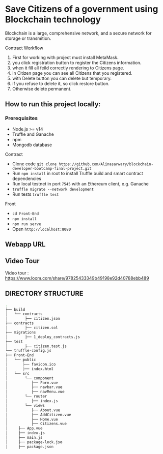 # Save Citizens of a government using Blockchain technology
Blockchain is a large, comprehensive network, and a secure network for storage or transmition.


Contract Workflow
1. First for working with project must install MetaMask.
2. you click registration button to register the Citizens information.
3. when it fill all feild correctly rendering to Citizens page.
4. in Citizen page you can see all Citizens that you registered.
5. with Delete button you can delete but temporary.
6. if you refuse to delete it, so click restore button.
7. Otherwise delete permanent.


## How to run this project locally:

### Prerequisites
- Node.js >= v14
- Truffle and Ganache
- npm
- Mongodb database

Contract
- Clone code `git clone https://github.com/Alinasarwary/blockchain-developer-bootcamp-final-project.git`
- Run `npm install` in root to install Truffle build and smart contract dependencies
- Run local testnet in port `7545` with an Ethereum client, e.g. Ganache
- `truffle migrate --network development`
- Run tests `truffle test`

Front
- `cd Front-End`
- `npm install`
- `npm run serve`
- Open `http://localhost:8080`

## Webapp URL

## Video Tour
Video tour : https://www.loom.com/share/97825433349b49198e92d40788ebb489

## DIRECTORY STRUCTURE

```bash
.
├── build
│   └── contracts
│        ├── citizen.json
├── contracts
│        ├── citizen.sol
├── migrations
│        ├── 1_deploy_contracts.js
├── test
│        ├── citizen.test.js
└── truffle-config.js
├── Front-End
│   └── public
│       ├── favicon.ico
│       ├── index.html
│   └── src
│        └── component
│           ├── Form.vue
│           ├── navbar.vue
│           ├── navMenu.vue
│        └── router
│           ├── index.js
│        └── views
│           ├── About.vue
│           ├── AddCitizen.vue
│           ├── Home.vue
│           ├── Citizens.vue
│     ├── App.vue
│     ├── index.js
│     ├── main.js
│     ├── package-lock.jso
│     ├── package.json
```